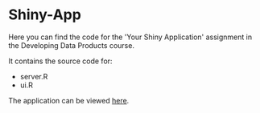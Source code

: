 Shiny-App
=========

Here you can find the code for the 'Your Shiny Application' assignment in 
the Developing Data Products course.

It contains the source code for: 

- server.R
- ui.R

The application can be viewed [here](https://greenren.shinyapps.io/shiny-app/).